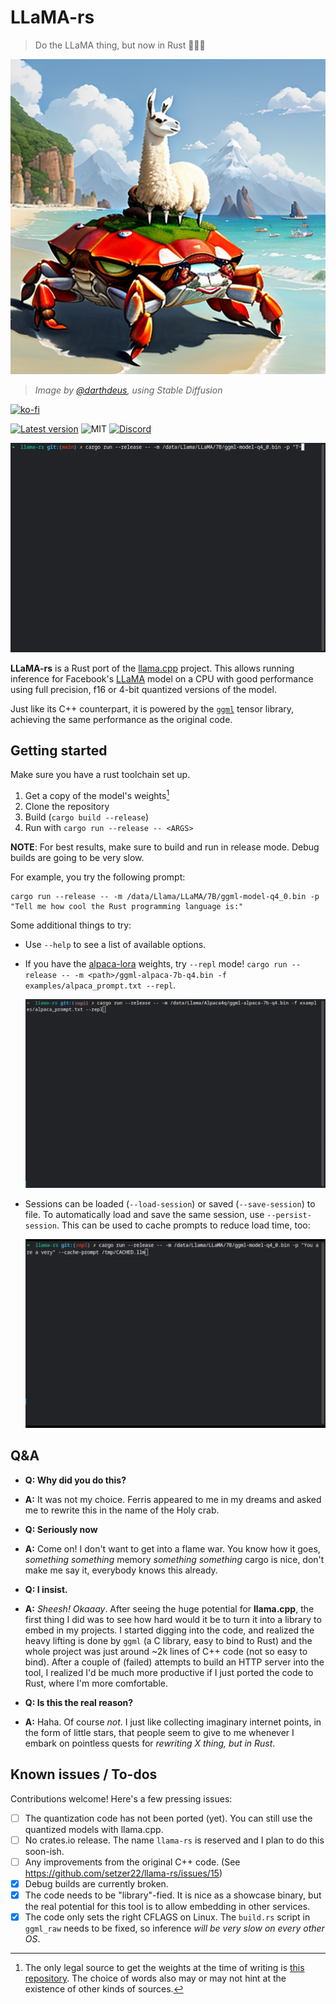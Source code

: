 # LLaMA-rs

> Do the LLaMA thing, but now in Rust 🦀🚀🦙

![A llama riding a crab, AI-generated](./doc/resources/logo2.png)

> _Image by [@darthdeus](https://github.com/darthdeus/), using Stable Diffusion_

[![ko-fi](https://ko-fi.com/img/githubbutton_sm.svg)](https://ko-fi.com/F1F8DNO5D)

[![Latest version](https://img.shields.io/crates/v/llama-rs.svg)](https://crates.io/crates/llama_rs)
![MIT](https://img.shields.io/badge/license-MIT-blue.svg)
[![Discord](https://img.shields.io/discord/1085885067601137734)](https://discord.gg/YB9WaXYAWU)

![Gif showcasing language generation using llama-rs](./doc/resources/llama_gif.gif)

**LLaMA-rs** is a Rust port of the
[llama.cpp](https://github.com/ggerganov/llama.cpp) project. This allows running
inference for Facebook's [LLaMA](https://github.com/facebookresearch/llama)
model on a CPU with good performance using full precision, f16 or 4-bit
quantized versions of the model.

Just like its C++ counterpart, it is powered by the
[`ggml`](https://github.com/ggerganov/ggml) tensor library, achieving the same performance as the original code.

## Getting started

Make sure you have a rust toolchain set up.

1. Get a copy of the model's weights[^1]
2. Clone the repository
3. Build (`cargo build --release`)
4. Run with `cargo run --release -- <ARGS>`

**NOTE**: For best results, make sure to build and run in release mode. Debug builds are going to be very slow.

For example, you try the following prompt:

```shell
cargo run --release -- -m /data/Llama/LLaMA/7B/ggml-model-q4_0.bin -p "Tell me how cool the Rust programming language is:"
```

Some additional things to try:

- Use `--help` to see a list of available options.
- If you have the [alpaca-lora](https://github.com/tloen/alpaca-lora) weights,
  try `--repl` mode! `cargo run --release -- -m <path>/ggml-alpaca-7b-q4.bin
-f examples/alpaca_prompt.txt --repl`.

  ![Gif showcasing alpaca repl mode](./doc/resources/alpaca_repl_screencap.gif)

- Sessions can be loaded (`--load-session`) or saved (`--save-session`) to file. To automatically load
  and save the same session, use `--persist-session`. This can be used to cache prompts to reduce load
  time, too:

  ![Gif showcasing prompt caching](./doc/resources/prompt_caching_screencap.gif)

[^1]: The only legal source to get the weights at the time of writing is [this repository](https://github.com/facebookresearch/llama/blob/main/README.md#llama). The choice of words also may or may not hint at the existence of other kinds of sources.

## Q&A

- **Q: Why did you do this?**
- **A:** It was not my choice. Ferris appeared to me in my dreams and asked me
  to rewrite this in the name of the Holy crab.

- **Q: Seriously now**
- **A:** Come on! I don't want to get into a flame war. You know how it goes,
  _something something_ memory _something something_ cargo is nice, don't make
  me say it, everybody knows this already.

- **Q: I insist.**
- **A:** _Sheesh! Okaaay_. After seeing the huge potential for **llama.cpp**,
  the first thing I did was to see how hard would it be to turn it into a
  library to embed in my projects. I started digging into the code, and realized
  the heavy lifting is done by `ggml` (a C library, easy to bind to Rust) and
  the whole project was just around ~2k lines of C++ code (not so easy to bind).
  After a couple of (failed) attempts to build an HTTP server into the tool, I
  realized I'd be much more productive if I just ported the code to Rust, where
  I'm more comfortable.

- **Q: Is this the real reason?**
- **A:** Haha. Of course _not_. I just like collecting imaginary internet
  points, in the form of little stars, that people seem to give to me whenever I
  embark on pointless quests for _rewriting X thing, but in Rust_.

## Known issues / To-dos

Contributions welcome! Here's a few pressing issues:

- [ ] The quantization code has not been ported (yet). You can still use the
      quantized models with llama.cpp.
- [ ] No crates.io release. The name `llama-rs` is reserved and I plan to do
      this soon-ish.
- [ ] Any improvements from the original C++ code. (See https://github.com/setzer22/llama-rs/issues/15)
- [x] Debug builds are currently broken.
- [x] The code needs to be "library"-fied. It is nice as a showcase binary, but
      the real potential for this tool is to allow embedding in other services.
- [x] The code only sets the right CFLAGS on Linux. The `build.rs` script in
      `ggml_raw` needs to be fixed, so inference _will be very slow on every
      other OS_.
